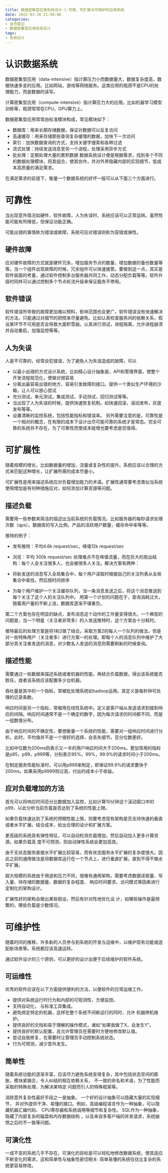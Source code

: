 ```yaml
---
title: 数据密集型应用系统设计-1-可靠、可扩展与可维护的应用系统
date: 2022-03-26 21:58:06
categories:
- 读书笔记
- 数据密集型应用系统设计
tags:
- 系统设计
---
```



# 认识数据系统

数据密集型应用（data-intensive）指计算压力小而数据量大，数据复杂度高，数据快速多变的应用。比如网站，游戏等网络服务。这类应用的瓶颈不是CPU的处理能力，而是数据的读写。

计算密集型应用（compute-intensive）指计算压力大的应用。比如机器学习模型训练等，瓶颈常常在CPU，GPU算力上。

数据密集型应用常常由标准模块构成，常见模块如下：

* 数据库：用来长期存储数据，保证对数据可以反复访问
* 高速缓存：用来存储那些查询复杂缓慢的数据，加快下一次访问
* 索引：加快数据查询的方式，支持关键字搜索和各种过滤
* 流式处理：持续发送消息至另一个进程，处理采用异步方式
* 批处理：定期处理大量的累积数据
数据系统设计便是根据需求，找到多个不同的数据处理模块，将其组合，使其协作，并对外界隐藏内部的实现细节，低成本高质量的满足需求。

在满足需求的前提下，衡量一个数据系统的好坏一般可以从下面三个方面进行。

# 可靠性

当出现意外情况如硬件，软件故障，人为失误时，系统应该可以正常运转。虽然性能可能有所降低，但保证功能正确。

可能出错的事情称为错误或故障，系统可应对错误则称为容错或弹性。

## 硬件故障

应对硬件故障的方式就是硬件冗余，增加服务节点的数量，增加数据的备份数量等等。当一个组件出现故障的时候，冗余组件可以快速接管。要做到这一点，其实是软件层面的考量，通过软件控制多台服务器共同工作，动态分配负载等等。软件升级时同样可以通过控制多个节点轮流升级来保证服务不停用。

## 软件错误

软件错误所导致的故障更加难以预料，影响范围也会更广。软件错误没有快速解决的方法，只能通过对细节的把控来尽量避免。比如认真检查服务间的依赖关系，假设某环节不可用是否会导致大面积雪崩。认真进行测试，进程隔离，允许进程崩溃并自动重启，加强监控等等。

## 人为失误

人是不可靠的，经常会犯错误，为了避免人为失误造成的故障，可以

* 以最小出错的方式设计系统，比如精心设计抽象层，API和管理界面，使整个开发流程规范化，使做对很容易
* 分离出最容易出错的地方，容易引发故障的接口。提供一个类似生产环境的沙箱，让人可以放心尝试
* 充分测试，单元测试，集成测试，手动测试，回归测试等等。
* 当出现了人为失误的时候，提供快速恢复机制。如快速回滚，滚动发布，灰度发布等等。
* 设置清晰的监控系统，包括性能指标和错误率。
另外需要注意的是，可靠性是一个相对的概念，在有限的成本下设计出尽可能可靠的系统才是常态。完全可靠的系统并不存在，为了可靠性而使成本陡增也要考虑是否值得。

# 可扩展性

随着规模的增长，比如数据量的增加，流量或复杂性的提升。系统应该以合理的方式来匹配这种增长，让扩展所需的成本尽量小。

可扩展性是用来描述系统应对负载增加能力的术语。扩展性通常要考虑类似当系统使用增加是有何种措施应对，如何添加计算资源等问题。

## 描述负载

需要用一些参数来简洁的描述出当前系统的负载情况。比如服务器的每秒请求处理次数（qps）。数据库的写入比例。产品的活跃用户数量，缓存命中率等等。

推特的例子：

* 发布推特：平均4.6k request/sec，峰值12k request/sec
* 浏览：平均 300k request/sec
处理难点不在峰值流量，而在巨大的扇出结构：每个人会关注很多人，也会被很多人关注。解决方案有两种：

* 将新发送的消息写入全局集合中，每个用户读取时根据自己的关注列表从全局集合中查找，然后按时间排序
* 为每个用户维护一个关注缓存队列，当一条消息发送之后，将这个消息推送到每个关注了这个人的关注队列中。
用第一个计划的问题在于，查询消耗过大，随着用户量的不断上涨，数据库逐渐不堪重负。

 第二个方案也存在明显的缺点，发布消息这个动作的工作量变得很大。一个典型的问题是，当一个明星（关注者非常多）的人发送推特时，这个方案会十分耗时。

推特最后的处理方案是将1和2做了结合。采取方案2的每人一个队列的做法，但是对一些特殊用户（关注者多）进行方案一的处理。即每个人的消息队列中维护了大部分其关注者发送的消息，对少数名人发送的消息则需要刷新的时候查询。

## 描述性能

需要通过一些数据来描述系统或者机器的性能，再结合负载数据，得出该系统能否胜任，或者该系统应该配置多少台机器。

吞吐量是其中的一个指标，常被批处理系统如hadoop运用。其定义是每秒钟可处理的记录条数。

响应时间是另一个指标，常被用在线性系统中。定义是客户端从发送请求到接到响应的间隔。响应时间通常不是一个确定的数字，因为每次请求的时间都不同，而是一组数值分布。

由于响应时间的不确定性，要想衡量一个系统的性能，需要对一组响应时间进行分析。此时，平均值并不是一个很好的选择，会丢失细节。百分位数更好。

比如中位数为200ms则表示又一半的用户响应时间大于200ms。更加常用的指标是p95，p99，p999等，分别表示95%，99%，99.9%的请求时间小于200ms。

在制定服务性能标准时，可以用p999来制定，即保证99.9%的请求要快于200ms。如果采用p9999则过高，付出的成本小于收益。

## 应对负载增加的方法

首先可以将响应时间百分比数据加入监控，比如计算10分钟这个滚动窗口中的p99，以此分析当前负载是否达到了系统的性能上限。

如果负载快速达到了系统的预期性能上限，则要考虑现有架构是否支持快速的垂直或者水平扩展。结合成本，给出合理的设计和扩展方案。

更高级的系统具有弹性特征，可以自动检测负载增加，然后自动加入更多计算资源。如果负载高 度不可预测，则自动弹性系统会更加高效。

由于无状态服务直接水平扩展比较容易，而有状态服务水平扩展的复杂度很大。因此之前的通用做法是将数据库运行在一个节点上，进行垂直扩展，直到不得不做水平扩展。

超大规模的系统由于用途和压力不同，很难有通用架构，需要考虑数据读取量、写入量、待存储的数据量、数据的复杂程度、 晌应时间要求、访问模式等因素进行定制化的架构设计。

扩展性好的架构会做出某些假设，然后有针对性地优化设 计，如哪些操作是最频繁的，哪些负载是少数情况。

# 可维护性

随着时间的推移，许多新的人员参与到系统的开发与运维中，以维护现有功能或适配新场景等。系统都应该高速运转。

通过软件设计的三个原则，可以更好的设计出便于后续维护的软件系统。

## 可运维性

优秀的软件应该在以下方面提供便利的方法，以便软件的日常运维工作。

* 提供对系统运行时行为和内部的可观测性，方便监控。
* 支持自动化， 与标准工具集成。 
* 避免绑定特定的机器，这样在整个系统不间断运行的同时，允许 机器停机维护。 
* 提供良好的文档和易于理解的操作模式，诸如“如果我做了X，会发生Y”。 
* 提供良好的默认配置，且允许管理员在需要时方便地修改默认值。 
* 尝试自我修复，在需要时让管理员手动控制系统状态。 
* 行为可预测，减少意外发生。
## 简单性

随着系统功能的逐渐丰富，应该尽力避免系统变得复杂，其中包括状态空间的膨胀，模块紧搞合，令人纠结的相互依赖关系， 不一致的命名和术语，为了性能而采取的特殊处理，为解决某特定 问题而引人的特殊框架等。

消除意外复杂性最好手段之一是抽象。 一个好的设计抽象可以隐藏大量的实现细节， 并对外提供干净、易懂的接口。例如，高级编程语言作为一种抽象，可以隐藏机器汇编代码、 CPU寄存器和系统调用等细节和复杂性。 SQL作为一种抽象，隐藏了内部复杂的磁盘和内存数据结构 ，以及来自多客户端的并发请求，系统崩愤之后的不一致等问题。

## 可演化性

一成不变的系统几乎不存在，可演化的目标是可以轻松地修改数据系统，使其适应不断变化的需求，这和简单性与抽象性密切相关: 简单易懂的系统往往比复杂的系统更容易修改。

